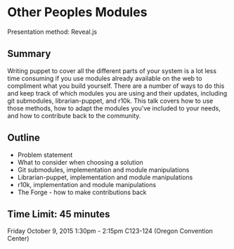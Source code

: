 # Other Peoples Modules
Presentation method: Reveal.js 

## Summary
Writing puppet to cover all the different parts of your system is a lot less time consuming if you use modules already available on the web to compliment what you build yourself. There are a number of ways to do this and keep track of which modules you are using and their updates, including git submodules, librarian-puppet, and r10k. This talk covers how to use those methods, how to adapt the modules you've included to your needs, and how to contribute back to the community.

## Outline
 * Problem statement
 * What to consider when choosing a solution
 * Git submodules, implementation and module manipulations
 * Librarian-puppet, implementation and module manipulations
 * r10k, implementation and module manipulations
 * The Forge - how to make contributions back

## Time Limit: 45 minutes
Friday October 9, 2015 1:30pm - 2:15pm 
C123-124 (Oregon Convention Center)
  
   

